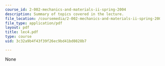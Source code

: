 ```yaml
---
course_id: 2-002-mechanics-and-materials-ii-spring-2004
description: Summary of topics covered in the lecture.
file_location: /coursemedia/2-002-mechanics-and-materials-ii-spring-2004/3c32a9b4f43f39f26ec9bd41bd0828b7_lec4.pdf
file_type: application/pdf
layout: pdf
title: lec4.pdf
type: course
uid: 3c32a9b4f43f39f26ec9bd41bd0828b7

---
```

None